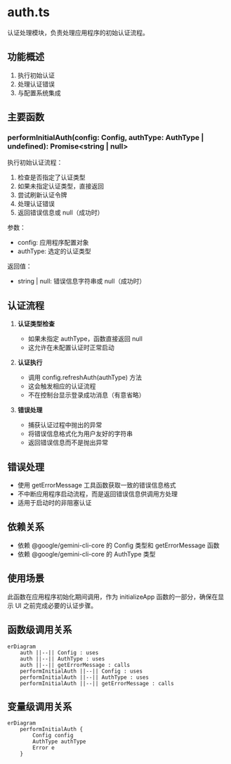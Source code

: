 # auth.ts

认证处理模块，负责处理应用程序的初始认证流程。

## 功能概述

1. 执行初始认证
2. 处理认证错误
3. 与配置系统集成

## 主要函数

### performInitialAuth(config: Config, authType: AuthType | undefined): Promise<string | null>
执行初始认证流程：
1. 检查是否指定了认证类型
2. 如果未指定认证类型，直接返回
3. 尝试刷新认证令牌
4. 处理认证错误
5. 返回错误信息或 null（成功时）

参数：
- config: 应用程序配置对象
- authType: 选定的认证类型

返回值：
- string | null: 错误信息字符串或 null（成功时）

## 认证流程

1. **认证类型检查**
   - 如果未指定 authType，函数直接返回 null
   - 这允许在未配置认证时正常启动

2. **认证执行**
   - 调用 config.refreshAuth(authType) 方法
   - 这会触发相应的认证流程
   - 不在控制台显示登录成功消息（有意省略）

3. **错误处理**
   - 捕获认证过程中抛出的异常
   - 将错误信息格式化为用户友好的字符串
   - 返回错误信息而不是抛出异常

## 错误处理

- 使用 getErrorMessage 工具函数获取一致的错误信息格式
- 不中断应用程序启动流程，而是返回错误信息供调用方处理
- 适用于启动时的非阻塞认证

## 依赖关系

- 依赖 @google/gemini-cli-core 的 Config 类型和 getErrorMessage 函数
- 依赖 @google/gemini-cli-core 的 AuthType 类型

## 使用场景

此函数在应用程序初始化期间调用，作为 initializeApp 函数的一部分，确保在显示 UI 之前完成必要的认证步骤。

## 函数级调用关系

```mermaid
erDiagram
    auth ||--|| Config : uses
    auth ||--|| AuthType : uses
    auth ||--|| getErrorMessage : calls
    performInitialAuth ||--|| Config : uses
    performInitialAuth ||--|| AuthType : uses
    performInitialAuth ||--|| getErrorMessage : calls
```

## 变量级调用关系

```mermaid
erDiagram
    performInitialAuth {
        Config config
        AuthType authType
        Error e
    }
```